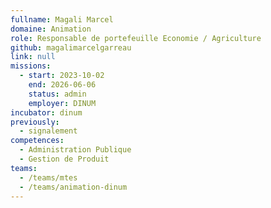 ```yaml
---
fullname: Magali Marcel
domaine: Animation
role: Responsable de portefeuille Economie / Agriculture
github: magalimarcelgarreau
link: null
missions:
  - start: 2023-10-02
    end: 2026-06-06
    status: admin
    employer: DINUM
incubator: dinum
previously:
  - signalement
competences:
  - Administration Publique
  - Gestion de Produit
teams:
  - /teams/mtes
  - /teams/animation-dinum
---
```

